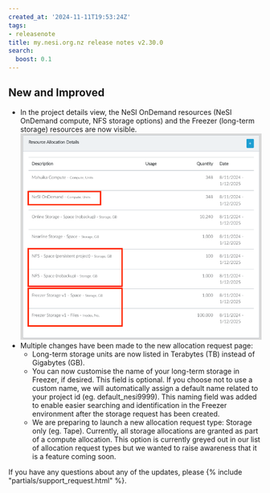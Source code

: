 ```yaml
---
created_at: '2024-11-11T19:53:24Z'
tags:
- releasenote
title: my.nesi.org.nz release notes v2.30.0
search:
  boost: 0.1
---
```


## New and Improved

- In the project details view, the NeSI OnDemand resources (NeSI OnDemand compute, NFS storage options) and the Freezer (long-term storage) resources are now visible.  
![alt text](../../../assets/images/my.nesiNewResources.png)
- Multiple changes have been made to the new allocation request page:
  * Long-term storage units are now listed in Terabytes (TB) instead of Gigabytes (GB).
  * You can now customise the name of your long-term storage in Freezer, if desired. This field is optional. If you choose not to use a custom name, we will automatically assign a default name related to your project id (eg. default_nesi9999). This naming field was added to enable easier searching and identification in the Freezer environment after the storage request has been created.
  * We are preparing to launch a new allocation request type: Storage only (eg. Tape). Currently, all storage allocations are granted as part of a compute allocation. This option is currently greyed out in our list of allocation request types but we wanted to raise awareness that it is a feature coming soon.  

If you have any questions about any of the updates, please
{% include "partials/support_request.html" %}.
